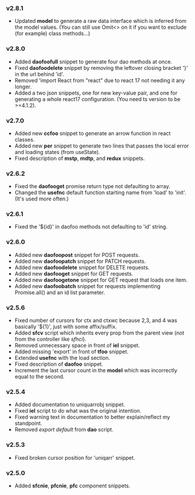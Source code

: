 ### v2.8.1

-   Updated **model** to generate a raw data interface which is inferred from the model values. (You can still use Omit<> on it if you want to exclude (for example) class methods...)

### v2.8.0

-   Added **daofoofull** snippet to generate four dao methods at once.
-   Fixed **daofoodelete** snippet by removing the leftover closing bracket '}' in the url behind 'id'.
-   Removed 'import React from "react" due to react 17 not needing it any longer.
-   Added a two json snippets, one for new key-value pair, and one for generating a whole react17 configuration. (You need ts version to be >=4.1.2).

### v2.7.0

-   Added new **ccfoo** snippet to generate an arrow function in react classes.
-   Added new **per** snippet to generate two lines that passes the local error and loading states (from useState).
-   Fixed description of **mstp**, **mdtp**, and **redux** snippets.

### v2.6.2

-   Fixed the **daofooget** promise return type not defaulting to array.
-   Changed the **usefnc** default function starting name from 'load' to 'init'. (It's used more often.)

### v2.6.1

-   Fixed the '\${id}' in daofoo methods not defaulting to 'id' string.

### v2.6.0

-   Added new **daofoopost** snippet for POST requests.
-   Added new **daofoopatch** snippet for PATCH requests.
-   Added new **daofoodelete** snippet for DELETE requests.
-   Added new **daofooget** snippet for GET requests.
-   Added new **daofoogetone** snippet for GET request that loads one item.
-   Added new **daofoobatch** snippet for requests implementing Promise.all() and an id list parameter.

### v2.5.6

-   Fixed number of cursors for ctx and ctxwc because 2,3, and 4 was basically '\${1}', just with some affix/suffix.
-   Added **sfcv** script which inherits every prop from the parent view (not from the controller like _sfhci_).
-   Removed unnecessary space in front of **iel** snippet.
-   Added missing 'export' in front of **tfoo** snippet.
-   Extended **usefnc** with the load section.
-   Fixed description of **daofoo** snippet.
-   Increment the last cursor count in the **model** which was incorrectly equal to the second.

### v2.5.4

-   Added documentation to uniquarrobj snippet.
-   Fixed **iel** script to do what was the original intention.
-   Fixed warning text in documentation to better explain/reflect my standpoint.
-   Removed _export default_ from **dao** script.

### v2.5.3

-   Fixed broken cursor position for 'uniqarr' snippet.

### v2.5.0

-   Added **sfcnie**, **pfcnie**, **pfc** component snippets.
